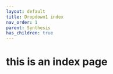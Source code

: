 ```yaml
---
layout: default
title: Dropdown1 index
nav_order: 1
parent: Synthesis
has_children: true
---
```

# this is an index page
